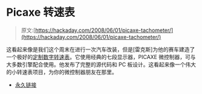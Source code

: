 # Picaxe 转速表

> 原文:[https://hackaday.com/2008/06/01/picaxe-tachometer/](https://hackaday.com/2008/06/01/picaxe-tachometer/)

这看起来像是我们这个周末在进行一次汽车改装，但是[雷克斯]为他的赛车建造了一个极好的[定制数字转速表](http://www.tach.rexlantz.com/)。它使用经典的七段显示器，PICAXE 微控制器，可与大多数引擎配合使用。他发布了完整的源代码和 PC 板设计。这看起来像一个伟大的小转速表项目，为你的微控制器朋友在那里。

*   [永久链接](http://www.tach.rexlantz.com/)